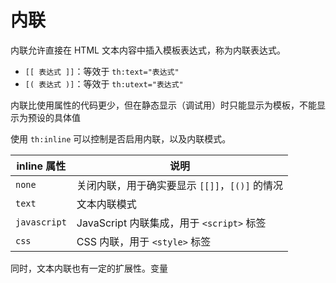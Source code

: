 # 内联

内联允许直接在 HTML 文本内容中插入模板表达式，称为内联表达式。

* `[[ 表达式 ]]`：等效于 `th:text="表达式"`
* `[( 表达式 )]`：等效于 `th:utext="表达式"`

内联比使用属性的代码更少，但在静态显示（调试用）时只能显示为模板，不能显示为预设的具体值

使用 `th:inline` 可以控制是否启用内联，以及内联模式。

|inline 属性|说明|
| -------------| ----------------------------------------|
|`none`|关闭内联，用于确实要显示 `[[]]`，`[()]` 的情况|
|`text`|文本内联模式|
|`javascript`|JavaScript 内联集成，用于 `<script>` 标签|
|`css`|CSS 内联，用于 `<style>` 标签|

同时，文本内联也有一定的扩展性。变量
